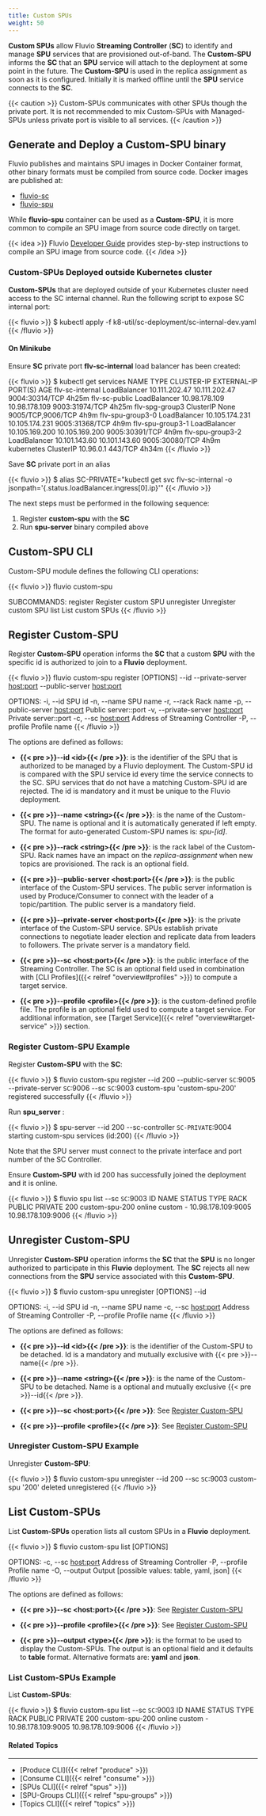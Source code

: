 ```yaml
---
title: Custom SPUs
weight: 50
---
```


__Custom SPUs__ allow Fluvio __Streaming Controller__ (__SC__) to identify and manage __SPU__ services that are provisioned out-of-band. The __Custom-SPU__ informs the __SC__ that an __SPU__ service will attach to the deployment at some point in the future. The __Custom-SPU__ is used in the replica assignment as soon as it is configured. Initially it is marked offline until the __SPU__ service connects to the __SC__. 

{{< caution >}}
Custom-SPUs communicates with other SPUs though the private port. It is not recommended to mix Custom-SPUs with Managed-SPUs unless private port is visible to all services.
{{< /caution >}}

## Generate and Deploy a Custom-SPU binary

Fluvio publishes and maintains SPU images in Docker Container format, other binary formats must be compiled from source code. Docker images are published at:

* [fluvio-sc](https://hub.docker.com/r/infinyon/fluvio-sc)
* [fluvio-spu](https://hub.docker.com/r/infinyon/fluvio-spu)

While __fluvio-spu__ container can be used as a __Custom-SPU__, it is more common to compile an SPU image from source code directly on target.

{{< idea >}}
Fluvio [Developer Guide](https://github.com/infinyon/fluvio/blob/master/DEVELOPER.md) provides step-by-step instructions to compile an SPU image from source code.
{{< /idea >}}


### Custom-SPUs Deployed outside Kubernetes cluster

__Custom-SPUs__ that are deployed outside of your Kubernetes cluster need access to the SC internal channel. Run the following script to expose SC internal port:

{{< fluvio >}}
$ kubectl apply -f k8-util/sc-deployment/sc-internal-dev.yaml 
{{< /fluvio >}}

#### On Minikube

Ensure __SC__ private port __flv-sc-internal__ load balancer has been created:

{{< fluvio >}}
$ kubectl get services
NAME               TYPE           CLUSTER-IP       EXTERNAL-IP      PORT(S)             AGE
flv-sc-internal    LoadBalancer   10.111.202.47    10.111.202.47    9004:30314/TCP      4h25m
flv-sc-public      LoadBalancer   10.98.178.109    10.98.178.109    9003:31974/TCP      4h25m
flv-spg-group3     ClusterIP      None             <none>           9005/TCP,9006/TCP   4h9m
flv-spu-group3-0   LoadBalancer   10.105.174.231   10.105.174.231   9005:31368/TCP      4h9m
flv-spu-group3-1   LoadBalancer   10.105.169.200   10.105.169.200   9005:30391/TCP      4h9m
flv-spu-group3-2   LoadBalancer   10.101.143.60    10.101.143.60    9005:30080/TCP      4h9m
kubernetes         ClusterIP      10.96.0.1        <none>           443/TCP             4h34m
{{< /fluvio >}}

Save __SC__ private port in an alias

{{< fluvio >}}
$ alias SC-PRIVATE="kubectl get svc flv-sc-internal -o jsonpath='{.status.loadBalancer.ingress[0].ip}'"
{{< /fluvio >}}

The next steps must be performed in the following sequence:

1. Register __custom-spu__ with the __SC__
2. Run __spu-server__ binary compiled above


## Custom-SPU CLI

Custom-SPU module defines the following CLI operations: 

{{< fluvio >}}
fluvio custom-spu <SUBCOMMAND>

SUBCOMMANDS:
    register    Register custom SPU
    unregister  Unregister custom SPU
    list        List custom SPUs
{{< /fluvio >}}

## Register Custom-SPU

Register __Custom-SPU__ operation informs the __SC__ that a custom __SPU__ with the specific id is authorized to join to a __Fluvio__ deployment. 

{{< fluvio >}}
fluvio custom-spu register [OPTIONS] --id <id> --private-server <host:port> --public-server <host:port>

OPTIONS:
    -i, --id <id>                       SPU id
    -n, --name <string>                 SPU name
    -r, --rack <string>                 Rack name
    -p, --public-server <host:port>     Public server::port
    -v, --private-server <host:port>    Private server::port
    -c, --sc <host:port>                Address of Streaming Controller
    -P, --profile <profile>             Profile name
{{< /fluvio >}}

The options are defined as follows:

* <strong>{{< pre >}}--id &lt;id&gt;{{< /pre >}}</strong>:
is the identifier of the SPU that is authorized to be managed by a Fluvio deployment. The Custom-SPU id is compared with the SPU service id every time the service connects to the SC. SPU services that do not have a matching Custom-SPU id are rejected. The id is mandatory and it must be unique to the Fluvio deployment.

* <strong>{{< pre >}}--name &lt;string&gt;{{< /pre >}}</strong>:
is the name of the Custom-SPU. The name is optional and it is automatically generated if left empty. The format for auto-generated Custom-SPU names is: _spu-[id]_.

* <strong>{{< pre >}}--rack &lt;string&gt;{{< /pre >}}</strong>:
is the rack label of the Custom-SPU. Rack names have an impact on the *replica-assignment* when new topics are provisioned. The rack is an optional field.

* <strong>{{< pre >}}--public-server &lt;host:port&gt;{{< /pre >}}</strong>:
is the public interface of the Custom-SPU services. The public server information is used by Produce/Consumer to connect with the leader of a topic/partition. The public server is a mandatory field.

* <strong>{{< pre >}}--private-server &lt;host:port&gt;{{< /pre >}}</strong>:
is the private interface of the Custom-SPU service. SPUs establish private connections to negotiate leader election and replicate data from leaders to followers. The private server is a mandatory field.

* <strong>{{< pre >}}--sc &lt;host:port&gt;{{< /pre >}}</strong>:
is the public interface of the Streaming Controller. The SC is an optional field used in combination with [CLI Profiles]({{< relref "overview#profiles" >}}) to compute a target service.

* <strong>{{< pre >}}--profile &lt;profile&gt;{{< /pre >}}</strong>:
is the custom-defined profile file. The profile is an optional field used to compute a target service. For additional information, see [Target Service]({{< relref "overview#target-service" >}}) section.


### Register Custom-SPU Example

Register __Custom-SPU__ with the __SC__:

{{< fluvio >}}
$ fluvio custom-spu register --id 200 --public-server `SC`:9005 --private-server `SC`:9006 --sc `SC`:9003
custom-spu 'custom-spu-200' registered successfully
{{< /fluvio >}}

Run __spu_server__ :

{{< fluvio >}}
$ spu-server --id 200 --sc-controller `SC-PRIVATE`:9004
starting custom-spu services (id:200)
{{< /fluvio >}}

Note that the SPU server must connect to the private interface and port number of the SC Controller.

Ensure __Custom-SPU__ with id 200 has successfully joined the deployment and it is online.

{{< fluvio >}}
$ fluvio spu list --sc `SC`:9003
ID   NAME            STATUS  TYPE     RACK  PUBLIC               PRIVATE 
200  custom-spu-200  online  custom    -    10.98.178.109:9005   10.98.178.109:9006 
{{< /fluvio >}}


## Unregister Custom-SPU

Unregister __Custom-SPU__ operation informs the __SC__ that the __SPU__ is no longer authorized to participate in this __Fluvio__ deployment. The __SC__ rejects all new connections from the __SPU__ service associated with this __Custom-SPU__.

{{< fluvio >}}
$ fluvio custom-spu unregister [OPTIONS] --id <id>

OPTIONS:
    -i, --id <id>              SPU id
    -n, --name <string>        SPU name
    -c, --sc <host:port>       Address of Streaming Controller
    -P, --profile <profile>    Profile name
{{< /fluvio >}}

The options are defined as follows:

* <strong>{{< pre >}}--id &lt;id&gt;{{< /pre >}}</strong>:
is the identifier of the Custom-SPU to be detached. Id is a mandatory and mutually exclusive with {{< pre >}}--name{{< /pre >}}.

* <strong>{{< pre >}}--name &lt;string&gt;{{< /pre >}}</strong>:
is the name of the Custom-SPU to be detached. Name is a optional and mutually exclusive {{< pre >}}--id{{< /pre >}}.

* <strong>{{< pre >}}--sc &lt;host:port&gt;{{< /pre >}}</strong>:
See [Register Custom-SPU](#register-custom-spu)

* <strong>{{< pre >}}--profile &lt;profile&gt;{{< /pre >}}</strong>:
See [Register Custom-SPU](#register-custom-spu)

### Unregister Custom-SPU Example

Unregister __Custom-SPU__: 

{{< fluvio >}}
$ fluvio custom-spu unregister --id 200 --sc `SC`:9003
custom-spu '200' deleted unregistered
{{< /fluvio >}}


## List Custom-SPUs

List __Custom-SPUs__ operation lists all custom SPUs in a __Fluvio__ deployment. 

{{< fluvio >}}
$ fluvio custom-spu list [OPTIONS]

OPTIONS:
    -c, --sc <host:port>       Address of Streaming Controller
    -P, --profile <profile>    Profile name
    -O, --output <type>        Output [possible values: table, yaml, json]
{{< /fluvio >}}

The options are defined as follows:

* <strong>{{< pre >}}--sc &lt;host:port&gt;{{< /pre >}}</strong>:
See [Register Custom-SPU](#register-custom-spu)

* <strong>{{< pre >}}--profile &lt;profile&gt;{{< /pre >}}</strong>:
See [Register Custom-SPU](#register-custom-spu)

* <strong>{{< pre >}}--output &lt;type&gt;{{< /pre >}}</strong>:
is the format to be used to display the Custom-SPUs. The output is an optional field and it defaults to __table__ format. Alternative formats are: __yaml__ and __json__.

### List Custom-SPUs Example

List __Custom-SPUs__: 

{{< fluvio >}}
$ fluvio custom-spu list --sc `SC`:9003
ID   NAME            STATUS  TYPE    RACK  PUBLIC              PRIVATE 
200  custom-spu-200  online  custom   -    10.98.178.109:9005  10.98.178.109:9006 
{{< /fluvio >}}


#### Related Topics
-------------------
* [Produce CLI]({{< relref "produce" >}})
* [Consume CLI]({{< relref "consume" >}})
* [SPUs CLI]({{< relref "spus" >}})
* [SPU-Groups CLI]({{< relref "spu-groups" >}})
* [Topics CLI]({{< relref "topics" >}})